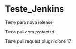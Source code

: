 # Teste_Jenkins

Teste para nova release

Teste pull com protected

Teste pull request plugin clone 17
